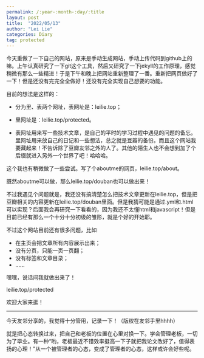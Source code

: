 ```yaml
---
permalink: /:year-:month-:day/:title
layout: post
title:  "2022/05/13"
author: "Lei Lie"
categories: Diary
tag: protected
---
```


今天重做了一下自己的网站，原来是手动生成网站，手动上传代码到github上的嘛。上午认真研究了一下git这个工具，然后又研究了一下jekyll的工作原理，感觉稍微有那么一些精进！于是下午和晚上把网站重新整理了一番。重新把网页做好了一下！但是还没有完完全全做好！还没有完全实现自己想要的功能。

目前的想法是这样的：

- 分为里、表两个网址，表网址是：leilie.top；

- 里网址是：leilie.top/protected。

- 表网址用来写一些技术文章，是自己的平时的学习过程中遇见的问题的备忘。里网址用来放自己的日记和一些想法，总之就是豆瓣的备份。而且这个网站我要藏起来！不告诉除了豆瓣友邻之外的人了。其他的陌生人也不会想到加了个后缀就进入另外一个世界了吧！哈哈哈。

这个我也有稍微做了一些尝试。写了个aboutme的网页，leilie.top/about。

既然aboutme可以做，那么leilie.top/douban也可以做出来！

不过我遇见个问题就是，我还没有搞清楚怎么把技术文章更新在leilie.top，但是把豆瓣相关的内容更新在leilie.top/douban里面。但是我猜可能是通过.yml和.html可以实现？后面我会再研究一下看看的，因为我还不太懂html和javascript！但是目前已经有那么一个十分十分初级的雏形，就是个好的开始耶。

不过这个网站目前还有很多问题，比如

- 在主页会把文章所有内容展示出来；
- 没有分页，只能一页一页翻；
- 没有标签和文章目录；
- ……

嘿嘿，说话间我就做出来了！

leilie.top/protected

欢迎大家来逛！

---

今天友邻分享的，我觉得十分管用，记录一下！（版权在友邻手里hhhh）

就是把心态转换过来，把自己和老板的位置在心里对换一下。学会管理老板，一切为了毕业。有一种“哟，老板最近不错效率挺高一下子就把我论文改好了，值得表扬的心理！”从一个被管理者的心态，变成了管理者的心态，这样或许会好些呢。
